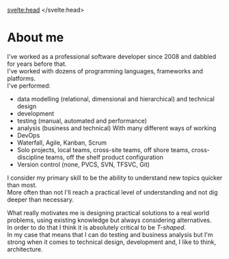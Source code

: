 <script context="module">
	import { browser, dev } from '$app/env';

	// we don't need any JS on this page, though we'll load
	// it in dev so that we get hot module replacement...
	export const hydrate = dev;

	// ...but if the client-side router is already loaded
	// (i.e. we came here from elsewhere in the app), use it
	export const router = browser;

	// since there's no dynamic data here, we can prerender
	// it so that it gets served as a static asset in prod
	export const prerender = true;
</script>

<svelte:head>
	<title>About</title>
</svelte:head>

# About me 

I've worked as a professional software developer since 2008 and dabbled for years before that.  
I've worked with dozens of programming languages, frameworks and platforms.  
I've performed:
* data modelling (relational, dimensional and hierarchical) and technical design
* development
* testing (manual, automated and performance)
* analysis (business and technical)
With many different ways of working
* DevOps 
* Waterfall, Agile, Kanban, Scrum
* Solo projects, local teams, cross-site teams, off shore teams, cross-discipline teams, off the shelf product configuration
* Version control (none, PVCS, SVN, TFSVC, Git)

I consider my primary skill to be the ability to understand new topics quicker than most.  
More often than not I'll reach a practical level of understanding and not dig deeper than necessary.  

What really motivates me is designing practical solutions to a real world problems, using existing knowledge but always considering alternatives.  
In order to do that I think it is absolutely critical to be *T-shaped*.  
In my case that means that I can do testing and business analysis but I'm strong when it comes to technical design, development and, I like to think, architecture.  


<style>

</style>
